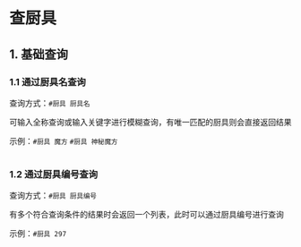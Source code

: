 # 查厨具

## 1. 基础查询

### 1.1 通过厨具名查询

查询方式：`#厨具 厨具名`

可输入全称查询或输入关键字进行模糊查询，有唯一匹配的厨具则会直接返回结果

示例：`#厨具 魔方` `#厨具 神秘魔方`

![]()

### 1.2 通过厨具编号查询

查询方式：`#厨具 厨具编号`

有多个符合查询条件的结果时会返回一个列表，此时可以通过厨具编号进行查询

示例：`#厨具 297`

![]()